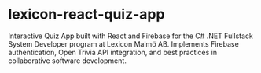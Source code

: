 # lexicon-react-quiz-app

Interactive Quiz App built with React and Firebase for the C# .NET Fullstack System Developer program at Lexicon Malmö AB. Implements Firebase authentication, Open Trivia API integration, and best practices in collaborative software development.
